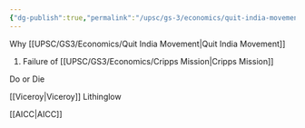 ```yaml
---
{"dg-publish":true,"permalink":"/upsc/gs-3/economics/quit-india-movement/","dgHomeLink":true,"dgPassFrontmatter":false}
---
```


Why [[UPSC/GS3/Economics/Quit India Movement|Quit India Movement]] 
1. Failure of [[UPSC/GS3/Economics/Cripps Mission|Cripps Mission]]

Do or Die

[[Viceroy|Viceroy]] Lithinglow

[[AICC|AICC]]
